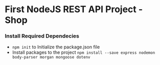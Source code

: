 # First NodeJS REST API Project - Shop

### Install Required Dependecies

-   `npm init` to Initialize the package.json file
-   Install packages to the project `npm install --save express nodemon body-parser morgan mongoose dotenv`
